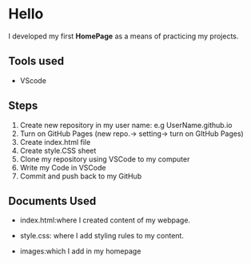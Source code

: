 # Hello

I developed my first **HomePage** as a means of practicing my projects.

## Tools used

* VScode
  
## Steps

  1. Create new repository in my user name: e.g UserName.github.io
  2. Turn on GitHub Pages (new repo.-> setting-> turn on GItHub Pages)
  3. Create index.html file
  4. Create style.CSS sheet
  5. Clone my repository using VSCode to my computer
  6. Write my Code in VSCode
  7. Commit and push back to my GitHub

## Documents Used

* index.html:where I created content of my webpage.

* style.css: where I add styling rules to my content.

* images:which I add in my homepage
